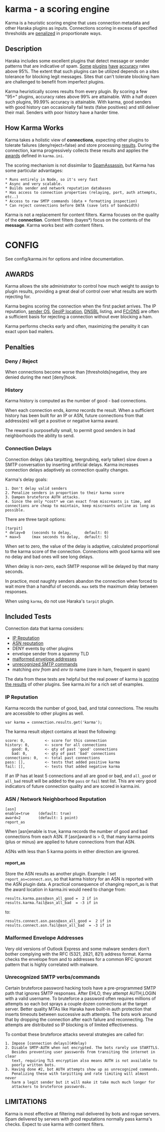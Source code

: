 # karma - a scoring engine

Karma is a heuristic scoring engine that uses connection metadata and other Haraka plugins as inputs. Connections scoring in excess of specified thresholds are [penalized](#penalties) in proportionate ways.

## Description

Haraka includes some excellent plugins that detect message or sender patterns that are indicative of spam. [Some](sa-url) [plugins](snf-url) [have](fcrdns-url) [accuracy](uribl-url) rates above 95%. The extent that such plugins can be utilized depends on a sites tolerance for blocking legit messages. Sites that can't tolerate blocking ham are challenged to benefit from imperfect plugins.

Karma heuristically scores results from every plugin. By scoring a few "95+" plugins, accuracy rates above 99% are attainable. With a half dozen such plugins, 99.99% accuracy is attainable. With karma, good senders with good history can occasionally fail tests (false positives) and still deliver their mail. Senders with poor history have a harder time.

## How Karma Works

Karma takes a holistic view of **connections**, expecting other plugins to tolerate failures (deny/reject=false) and store processing [results](results-url). During the connection, karma progressively collects these results and applies the [awards](#awards) defined in `karma.ini`.

The scoring mechanism is not dissimilar to [SpamAssassin](sa-url), but Karma has some particular advantages:

    * Runs entirely in Node, so it's very fast
    * Async and very scalable.
    * Builds sender and network reputation databases
    * Has access to connection properties (relaying, port, auth attempts, etc..)
    * Access to raw SMTP commands (data + formatting inspection)
    * Can reject connections before DATA (save lots of bandwidth)

Karma is not a replacement for content filters. Karma focuses on the quality of the **connection**. Content filters (bayes\*) focus on the contents of the **message**. Karma works best *with* content filters.


# CONFIG

See config/karma.ini for options and inline documentation.


## <a name="awards"></a>AWARDS

Karma allows the site administrator to control how much weight to assign to
plugin results, providing a great deal of control over what results are
worth rejecting for.

Karma begins scoring the connection when the first packet arrives. The IP reputation, [sender OS](p0f-url), [GeoIP location](geoip-url), [DNSBL](dnsbl-url) listing, and [FCrDNS](fcrdns-url) are often a sufficient basis for rejecting a connection without ever blocking a ham.

Karma performs checks early and often, maximizing the penality it can exact upon bad mailers.


## <a name="penalties"></a>Penalties

### Deny / Reject

When connections become worse than [thresholds]negative, they are denied during the next [deny]hook.

### History

Karma history is computed as the number of good - bad connections.

When each connection ends, *karma* records the result. When a sufficient history has been built for an IP or ASN, future connections from that address(es) will get a positive or negative karma award.

The reward is purposefully small, to permit good senders in bad neighborhoods the ability to send.

### <a name="delay"></a>Connection Delays

Connection delays (aka tarpitting, teergrubing, early talker) slow down a SMTP conversation by inserting artificial delays. Karma increases connection delays adaptively as connection quality changes.

Karma's delay goals:

    1. Don't delay valid senders
    2. Penalize senders in proportion to their karma score
    3. Dampen bruteforce AUTH attacks.
    4. Since the only *cost* we can exact from miscreants is time, and connections are cheap to maintain, keep miscreants online as long as possible.

There are three tarpit options:

    [tarpit]
    * delay=0   (seconds to delay,      default: 0)
    * max=5     (max seconds to delay,  default: 5)

When set to zero, the value of the delay is adaptive, calculated proportional
to the karma score of the connection. Connections with good karma will see no
delay and bad ones will see long delays.

When delay is non-zero, each SMTP response will be delayed by that many seconds.

In practice, most naughty senders abandon the connection when forced to
wait more than a handful of seconds. `max` sets the maximum delay between
responses.

When using `karma`, do not use Haraka's `tarpit` plugin.

## Included Tests

Connection data that karma considers:

* [IP Reputation](#IP_Reputation)
* [ASN reputation](#Neighbor_Reputation)
* DENY events by other plugins
* envelope sender from a spammy TLD
* [malformed envelope addresses](#malformed_env)
* [unrecognized SMTP commands](#unrecognized)
* matching *env from* and *env to* name (rare in ham, frequent in spam)

The data from these tests are helpful but the real power of karma is [scoring
the results](#awards) of other plugins. See karma.ini for a rich set of examples.


### <a name="IP_Reputation"></a>IP Reputation

Karma records the number of good, bad, and total connections.  The results
are accessible to other plugins as well.

    var karma = connection.results.get('karma');

The karma result object contains at least the following:

    score: 0,         <- score for this connection
    history: 0,       <- score for all connections
       good: 0,       <- qty of past 'good' connections
       bad: 0,        <- qty of past 'bad' connections
    connections: 0,   <- total past connections
    pass: [],         <- tests that added positive karma
    fail: [],         <- tests that added negative karma

If an IP has at least 5 connections and all are good or bad, and `all_good` or
`all_bad` result will be added to the `pass` or `fail` test list. This are
very good indicators of future connection quality and are scored in karma.ini.

### <a name="Neighbor_Reputation"></a>ASN / Network Neighborhood Reputation

    [asn]
    enable=true    (default: true)
    award=2        (default: 1 point)
    report_as

When [asn]enable is true, karma records the number of good and bad
connections from each ASN. If [asn]award is > 0, that many karma points
(plus or minus) are applied to future connections from that ASN.

ASNs with less than 5 karma points in either direction are ignored.

#### report\_as

Store the ASN results as another plugin. Example: I set `report_as=connect.asn`, so that karma history for an ASN is reported with the ASN plugin data. A practical consequence of changing report_as is that the award location in karma.ini would need to change from:

    results.karma.pass@asn_all_good =  2 if in
    results.karma.fail@asn_all_bad  = -3 if in

to: 

    results.connect.asn.pass@asn_all_good =  2 if in
    results.connect.asn.fail@asn_all_bad  = -3 if in

### <a name="malformed_env"></a>Malformed Envelope Addresses

Very old versions of Outlook Express and some malware senders don't bother complying with the RFC (5321, 2821, 821) address format. Karma checks the envelope from and to addresses for a common RFC ignorant pattern that is highly correlated with malware.


### <a name="unrecognized"></a>Unrecognized SMTP verbs/commands

Certain bruteforce password hacking tools have a pre-programmed SMTP path
that ignores SMTP responses. After EHLO, they attempt AUTH,LOGIN with a valid
username. To bruteforce a password often requires millions of attempts so each
bot sprays a couple dozen connections at the target server. Better quality
MTAs like Haraka have built-in auth protection that inserts timeouts
between successive auth attempts. The bots work around that by dropping the
connection after each failure and reconnecting. The attempts are distributed
so IP blocking is of limited effectiveness.

To combat these bruteforce attacks several strategies are called for:

    1. Impose [connection delays](#delay)
    2. Disable SMTP-AUTH when not encrypted. The bots rarely use STARTTLS.
       Besides preventing user passwords from transiting the internet in clear
       text, requiring TLS encryption also means AUTH is not available to
       poorly written bots.
    3. Having done #2, bot AUTH attempts show up as unrecognized commands.
       Penalizing these with tarpitting and rate limiting will almost never
       harm a legit sender but it will make it take much much longer for
       attackers to bruteforce passwords.


## LIMITATIONS

Karma is most effective at filtering mail delivered by bots and rogue servers.
Spam delivered by servers with good reputations normally pass karma's checks.
Expect to use karma *with* content filters.


[p0f-url]: /manual/plugins/connect.p0f.html
[geoip-url]: /manual/plugins/connect.geoip.html
[dnsbl-url]: /manual/plugins/dnsbl.html
[fcrdns-url]: http://haraka.github.io/manual/plugins/connect.fcrdns.html
[uribl-url]: http://haraka.github.io/manual/plugins/data.uribl.html
[sa-url]: http://haraka.github.io/manual/plugins/spamassassin.html
[snf-url]: http://haraka.github.io/manual/plugins/messagesniffer.html
[results-url]: http://haraka.github.io/manual/Results.html

